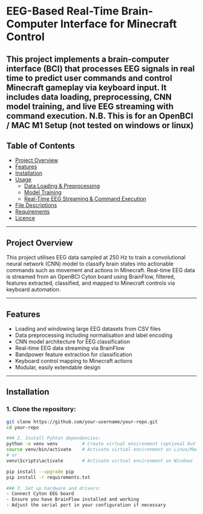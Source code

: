 # EEG-Based Real-Time Brain-Computer Interface for Minecraft Control

This project implements a brain-computer interface (BCI) that processes EEG signals in real time to predict user commands and control Minecraft gameplay via keyboard input. It includes data loading, preprocessing, CNN model training, and live EEG streaming with command execution.
N.B. This is for an OpenBCI / MAC M1 Setup (not tested on windows or linux)
---

## Table of Contents
- [Project Overview](#project-overview)
- [Features](#features)
- [Installation](#installation)
- [Usage](#usage)
  - [Data Loading & Preprocessing](#data-loading--preprocessing)
  - [Model Training](#model-training)
  - [Real-Time EEG Streaming & Command Execution](#real-time-eeg-streaming--command-execution)
- [File Descriptions](#file-descriptions)
- [Requirements](#requirements)
- [Licence](#licence)

---

## Project Overview

This project utilises EEG data sampled at 250 Hz to train a convolutional neural network (CNN) model to classify brain states into actionable commands such as movement and actions in Minecraft. Real-time EEG data is streamed from an OpenBCI Cyton board using BrainFlow, filtered, features extracted, classified, and mapped to Minecraft controls via keyboard automation.

---

## Features

- Loading and windowing large EEG datasets from CSV files
- Data preprocessing including normalisation and label encoding
- CNN model architecture for EEG classification
- Real-time EEG data streaming via BrainFlow
- Bandpower feature extraction for classification
- Keyboard control mapping to Minecraft actions
- Modular, easily extendable design

---

## Installation

### 1. Clone the repository:
```bash
git clone https://github.com/your-username/your-repo.git
cd your-repo

### 2. Install Pyhton dependencies:
python -m venv venv         # Create virtual environment (optional but recommended)
source venv/bin/activate    # Activate virtual environment on Linux/Mac
# or
venv\Scripts\activate       # Activate virtual environment on Windows

pip install --upgrade pip
pip install -r requirements.txt

### 3. Set up hardware and drivers:
- Connect Cyton EEG board
- Ensure you have BrainFlow installed and working
- Adjust the serial port in your configuration if necessary
